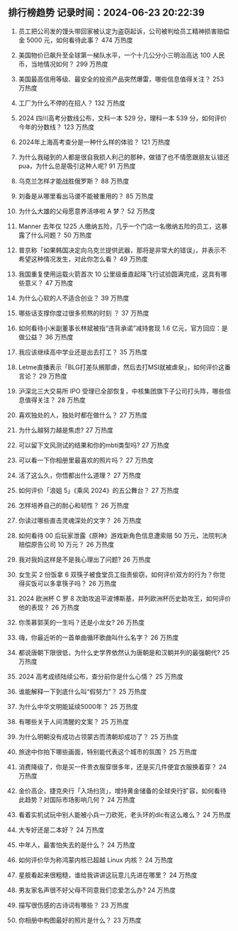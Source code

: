 
## 排行榜趋势 记录时间：2024-06-23 20:22:39
  
  1. 员工把公司发的馒头带回家被认定为盗窃起诉，公司被判给员工精神损害赔偿金 5000 元，如何看待此事？ 474 万热度
    
  2. 美国物价已飙升至全球第一梯队水平，一个十几公分小三明治高达 100 人民币，当地情况如何？ 299 万热度
    
  3. 美国最高信用等级、最安全的投资产品突然爆雷，哪些信息值得关注？ 253 万热度
    
  4. 工厂为什么不停的在招人？ 132 万热度
    
  5. 2024 四川高考分数线公布，文科一本 529 分，理科一本 539 分，如何评价今年的分数线？ 123 万热度
    
  6. 2024年上海高考查分是一种什么样的体验？ 121 万热度
    
  7. 为什么我碰到的人都是很自我损人利己的那种，做错了也不情愿跟朋友认错还pua，为什么总是吸引这种人呢? 91 万热度
    
  8. 乌克兰怎样才能战胜俄罗斯？ 88 万热度
    
  9. 刘备是从哪里看出马谡不能被重用的？ 85 万热度
    
  10. 为什么大雄的父母愿意养活哆啦 A 梦？ 52 万热度
    
  11. Manner 去年仅 1225 人缴纳五险，几乎一个门店一名缴纳五险的员工，这暴露了什么问题？ 50 万热度
    
  12. 普京称「如果韩国决定向乌克兰提供武器，那将是非常大的错误」，并表示不希望这种情况发生，对此你怎么看？ 49 万热度
    
  13. 我国重复使用运载火箭首次 10 公里级垂直起降飞行试验圆满完成，这具有哪些意义？ 47 万热度
    
  14. 为什么心软的人不适合创业？ 39 万热度
    
  15. 哪些话支撑你度过很多煎熬的时刻 ？ 37 万热度
    
  16. 如何看待小米副董事长林斌被指“违背承诺”减持套现 1.6 亿元，官方回应：是做公益？ 36 万热度
    
  17. 我应该继续高中学业还是出去打工？ 35 万热度
    
  18. Letme直播表示「BLG打差队搁那虐，然后去打MSI就被虐泉」，如何评价这番言论？ 29 万热度
    
  19. 沪深北三大交易所 IPO 受理已全部恢复，中核集团旗下子公司打头阵，哪些信息值得关注？ 28 万热度
    
  20. 喜欢独处的人，独处时都在做什么？ 27 万热度
    
  21. 为什么越努力越是焦虑? 27 万热度
    
  22. 可以留下文风测试的结果和你的mbti类型吗? 27 万热度
    
  23. 可以看一下你相册里最喜欢的照片吗？ 27 万热度
    
  24. 活了这么久，你悟都出什么道理？ 27 万热度
    
  25. 如何评价「浪姐 5」《乘风 2024》的五公舞台？ 27 万热度
    
  26. 怎样培养自己的耐心和韧性？ 26 万热度
    
  27. 你读过哪些直击灵魂深处的文字？ 26 万热度
    
  28. 如何看待 00 后玩家泄露《原神》游戏新角色信息遭索赔 50 万元，法院判决赔偿原告公司 10 万元？ 26 万热度
    
  29. 我对我妈这样是不是我心理出了问题? 26 万热度
    
  30. 女生买 2 份饭拿 6 双筷子被食堂员工指责偷窃，如何评价双方的行为？你觉得买饭可以多拿筷子吗？ 26 万热度
    
  31. 2024 欧洲杯 C 罗 8 次助攻追平波博斯基，并列欧洲杯历史助攻王，如何评价他的表现？ 26 万热度
    
  32. 你羡慕郭芙的一生吗？还是小龙女? 26 万热度
    
  33. 嗨，你最近听的一首单曲循环歌曲叫什么名字？ 26 万热度
    
  34. 都说唐朝下限很低，为什么史学界依然认为唐朝是和汉朝并列的最强朝代? 25 万热度
    
  35. 2024 高考成绩陆续公布，查分前你是什么心情？ 25 万热度
    
  36. 谁能解释一下到底什么叫“假努力”？ 25 万热度
    
  37. 为什么中华文明能延续5000年？ 25 万热度
    
  38. 有哪些关于人间清醒的文案？ 25 万热度
    
  39. 为什么明朝没有成功占领蒙古而清朝却成功了？ 25 万热度
    
  40. 旅途中你拍下哪些画面，特别能代表这个城市的氛围？ 25 万热度
    
  41. 消费降级了，你是买一件贵衣服穿很多年，还是买几件便宜衣服换着穿？ 24 万热度
    
  42. 金价高企，捷克央行「入场扫货」，增持黄金储备的全球央行扩容，如何看待此趋势？对国际市场影响几何？ 24 万热度
    
  43. 看着实机试玩中别人能被小兵一刀砍死，老头环的dlc有这么难么？ 24 万热度
    
  44. 大专好还是二本好？ 24 万热度
    
  45. 中年人，最害怕失去的是什么？ 24 万热度
    
  46. 如何评价华为称鸿蒙内核已超越 Linux 内核？ 24 万热度
    
  47. 星舰看起来很粗糙，谁给我讲讲这玩意儿先进在哪里？ 24 万热度
    
  48. 男友家名声很不好父母不同意我们恋爱怎么办? 24 万热度
    
  49. 描写很伤感的古诗词有哪些？ 23 万热度
    
  50. 你相册中构图最好的照片是什么？ 23 万热度
    